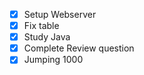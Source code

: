 - [x] Setup Webserver
- [x] Fix table
- [x] Study Java
- [x] Complete Review question 
- [x] Jumping 1000
